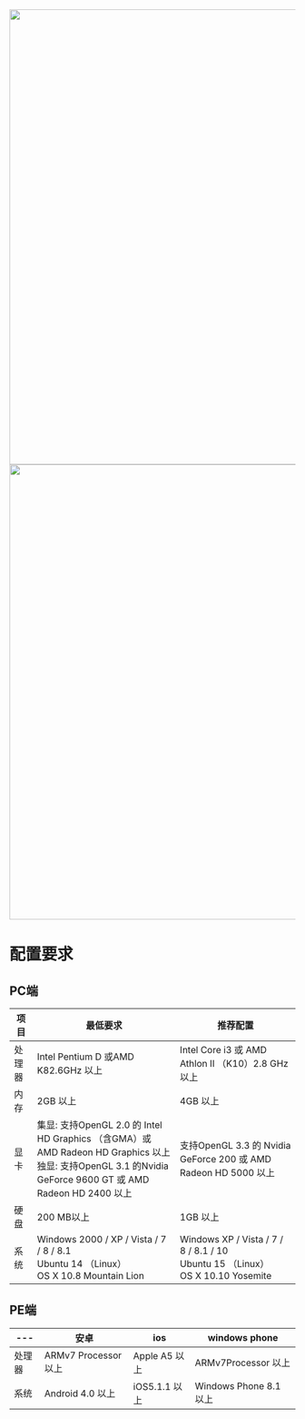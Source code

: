 <div align="center" >
<img src="./img/wdsjxb_bg1.jpg" width="800" >  
<img src="./img/wdsjxb_bg2.jpg" width="800" >    
</div>

# 配置要求

## PC端

项目 | 最低要求 | 推荐配置
-- | -- | --
处理器 | Intel Pentium D 或AMD K82.6GHz 以上 | Intel Core i3 或 AMD Athlon II （K10）2.8 GHz 以上
内存 | 2GB 以上 | 4GB 以上
显卡 | 集显: 支持OpenGL 2.0 的 Intel HD Graphics （含GMA）或 AMD Radeon HD Graphics 以上<br />独显: 支持OpenGL 3.1 的Nvidia GeForce 9600 GT 或 AMD Radeon HD 2400 以上 | 支持OpenGL 3.3 的 Nvidia GeForce 200 或 AMD Radeon HD 5000 以上
硬盘 | 200 MB以上 | 1GB 以上
系统 | Windows 2000 / XP / Vista / 7 / 8 / 8.1<br />Ubuntu 14 （Linux）<br />OS X 10.8 Mountain Lion | Windows XP / Vista / 7 / 8 / 8.1 / 10<br />Ubuntu 15 （Linux）<br />OS X 10.10 Yosemite

## PE端

--- | 安卓 | ios | windows phone
--- | --- | --- | ---
处理器 | ARMv7 Processor 以上 | Apple A5 以上 | ARMv7Processor 以上
系统 | Android 4.0 以上 | iOS5.1.1 以上 | Windows Phone 8.1 以上

&nbsp; <!-- 防止表格底端被边框覆盖 -->